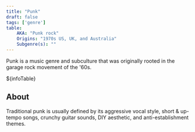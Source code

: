 ```yaml
---
title: "Punk"
draft: false
tags: ['genre']
table:
    AKA: "Punk rock"
    Origins: "1970s US, UK, and Australia"
    Subgenre(s): ""
---
```


Punk is a music genre and subculture that was originally rooted in the garage rock movement of the '60s.

${infoTable}

## About
Traditional punk is usually defined by its aggressive vocal style, short & up-tempo songs, crunchy guitar sounds, DIY aesthetic, and anti-establishment themes.
